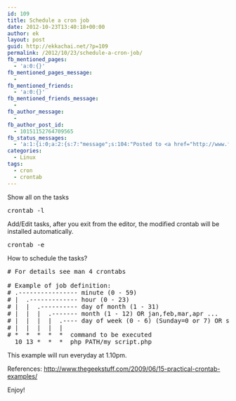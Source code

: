 ```yaml
---
id: 109
title: Schedule a cron job
date: 2012-10-23T13:40:18+00:00
author: ek
layout: post
guid: http://ekkachai.net/?p=109
permalink: /2012/10/23/schedule-a-cron-job/
fb_mentioned_pages:
  - 'a:0:{}'
fb_mentioned_pages_message:
  - 
fb_mentioned_friends:
  - 'a:0:{}'
fb_mentioned_friends_message:
  - 
fb_author_message:
  - 
fb_author_post_id:
  - 10151152764709565
fb_status_messages:
  - 'a:1:{i:0;a:2:{s:7:"message";s:104:"Posted to <a href="http://www.facebook.com/10151152764709565" target="_blank">your Facebook Timeline</a>";s:5:"error";s:0:"";}}'
categories:
  - Linux
tags:
  - cron
  - crontab
---
```

Show all on the tasks

<pre>crontab -l</pre>

Add/Edit tasks, after you exit from the editor, the modified crontab will be installed automatically.

<pre>crontab -e</pre>

How to schedule the tasks?

<pre># For details see man 4 crontabs

# Example of job definition:
# .---------------- minute (0 - 59)
# |  .------------- hour (0 - 23)
# |  |  .---------- day of month (1 - 31)
# |  |  |  .------- month (1 - 12) OR jan,feb,mar,apr ...
# |  |  |  |  .---- day of week (0 - 6) (Sunday=0 or 7) OR sun,mon,tue,wed,thu,fri,sat
# |  |  |  |  |
# *  *  *  *  *  command to be executed
  10 13 *  *  *  php PATH/my_script.php 
</pre>

This example will run everyday at 1.10pm.

References: <a href="http://www.thegeekstuff.com/2009/06/15-practical-crontab-examples/" target="_blank">http://www.thegeekstuff.com/2009/06/15-practical-crontab-examples/</a>

Enjoy!